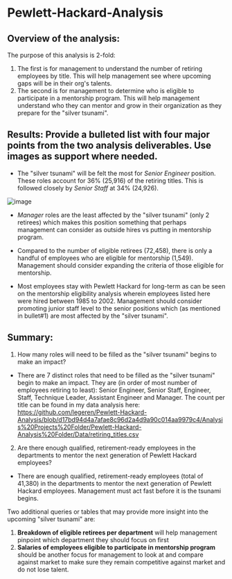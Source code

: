 # Pewlett-Hackard-Analysis

## Overview of the analysis: 
The purpose of this analysis is 2-fold:
1. The first is for management to understand the number of retiring employees by title.  This will help management see where upcoming gaps will be in their org's talents.
2. The second is for management to determine who is eligible to participate in a mentorship program.  This will help management understand who they can mentor and grow in their organization as they prepare for the "silver tsunami".

## Results: Provide a bulleted list with four major points from the two analysis deliverables. Use images as support where needed.
- The "silver tsunami" will be felt the most for *Senior Engineer* position.  These roles account for 36% (25,916) of the retiring titles.  This is followed closely by *Senior Staff* at 34% (24,926).

![image](https://user-images.githubusercontent.com/100737452/163726240-ce2978cc-2eac-4843-98f2-1cd6108bcae2.png)


- *Manager* roles are the least affected by the "silver tsunami" (only 2 retirees) which makes this position something that perhaps management can consider as outside hires vs putting in mentorship program.

- Compared to the number of eligible retirees (72,458), there is only a handful of employees who are eligible for mentorship (1,549).  Management should consider expanding the criteria of those eligible for mentorship.

- Most employees stay with Pewlett Hackard for long-term as can be seen on the mentorship eligibility analysis wherein employees listed here were hired between 1985 to 2002.  Management should consider promoting junior staff level to the senior positions which (as mentioned in bullet#1) are most affected by the "silver tsunami".


## Summary: 
1. How many roles will need to be filled as the "silver tsunami" begins to make an impact?
  - There are 7 distinct roles that need to be filled as the "silver tsunami" begin to make an impact.  They are (in order of most number of employees retiring to least): Senior Engineer, Senior Staff, Engineer, Staff, Technique Leader, Assistant Engineer and Manager.  The count per title can be found in my data analysis here: https://github.com/legeren/Pewlett-Hackard-Analysis/blob/d17bd94d4a7afae8c96d2a4d9a90c014aa9979c4/Analysis%20Projects%20Folder/Pewlett-Hackard-Analysis%20Folder/Data/retiring_titles.csv
  
2. Are there enough qualified, retirement-ready employees in the departments to mentor the next generation of Pewlett Hackard employees?
  - There are enough qualified, retirement-ready employees (total of 41,380) in the departments to mentor the next generation of Pewlett Hackard employees.  Management must act fast before it is the tsunami begins.

Two additional queries or tables that may provide more insight into the upcoming "silver tsunami" are:
1. **Breakdown of eligible retirees per department** will help management pinpoint which department they should focus on first
2. **Salaries of employees eligible to participate in mentorship program** should be another focus for management to look at and compare against market to make sure they remain competitive against market and do not lose talent.
